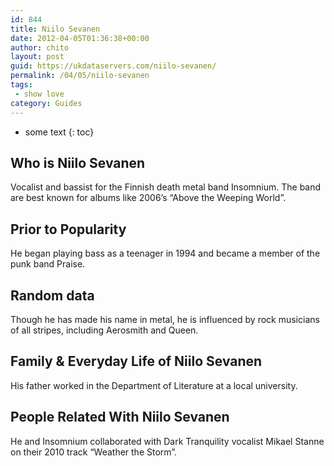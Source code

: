 ```yaml
---
id: 844
title: Niilo Sevanen
date: 2012-04-05T01:36:38+00:00
author: chito
layout: post
guid: https://ukdataservers.com/niilo-sevanen/
permalink: /04/05/niilo-sevanen
tags:
 - show love
category: Guides
---
```


* some text
{: toc}
          
          
## Who is  Niilo Sevanen
                  
                  
                  
Vocalist and bassist for the Finnish death metal band Insomnium. The band are best known for albums like 2006&#8217;s &#8220;Above the Weeping World&#8221;.
                  
                
                
                
## Prior to Popularity 
                  
                  
                  
He began playing bass as a teenager in 1994 and became a member of the punk band Praise.
                  
                
                
                
## Random data 
                  
                  
                  
Though he has made his name in metal, he is influenced by rock musicians of all stripes, including Aerosmith and Queen.
                  
                
                
                
## Family & Everyday Life of Niilo Sevanen
                  
                  
                  
His father worked in the Department of Literature at a local university.
                  
                
                
                
## People Related With  Niilo Sevanen
                  
                  
                  
He and Insomnium collaborated with Dark Tranquility vocalist Mikael Stanne on their 2010 track &#8220;Weather the Storm&#8221;.
                  
                
              
            
          
          
          
    
    
  
